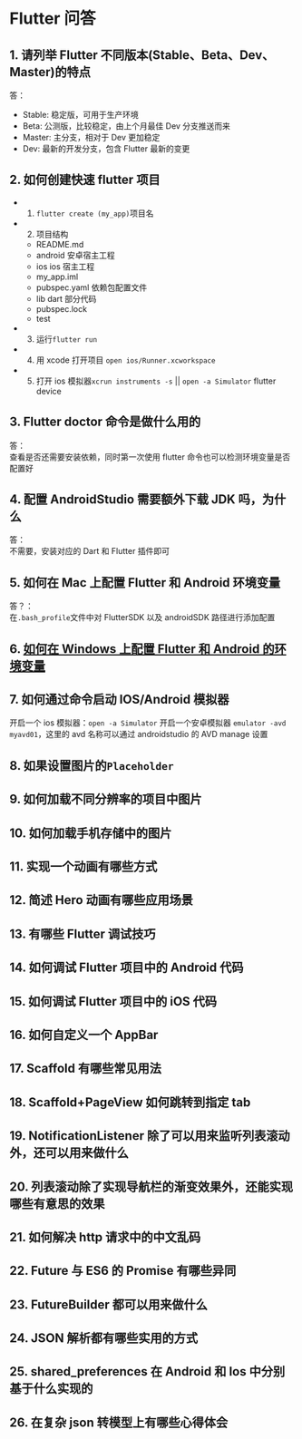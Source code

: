 # Flutter 问答

## 1. 请列举 Flutter 不同版本(Stable、Beta、Dev、Master)的特点

答：

- Stable: 稳定版，可用于生产环境
- Beta: 公测版，比较稳定，由上个月最佳 Dev 分支推送而来
- Master: 主分支，相对于 Dev 更加稳定
- Dev: 最新的开发分支，包含 Flutter 最新的变更

## 2. 如何创建快速 flutter 项目

- 1. `flutter create (my_app)`项目名
- 2. 项目结构
  - README.md
  - android 安卓宿主工程
  - ios ios 宿主工程
  - my_app.iml
  - pubspec.yaml 依赖包配置文件
  - lib dart 部分代码
  - pubspec.lock
  - test
- 3. 运行`flutter run`
- 4. 用 xcode 打开项目 `open ios/Runner.xcworkspace`
- 5. 打开 ios 模拟器`xcrun instruments -s` || `open -a Simulator`
     flutter device

## 3. Flutter doctor 命令是做什么用的

答：  
查看是否还需要安装依赖，同时第一次使用 flutter 命令也可以检测环境变量是否配置好

## 4. 配置 AndroidStudio 需要额外下载 JDK 吗，为什么

答：  
不需要，安装对应的 Dart 和 Flutter 插件即可

## 5. 如何在 Mac 上配置 Flutter 和 Android 环境变量

答？：  
在`.bash_profile`文件中对 FlutterSDK 以及 androidSDK 路径进行添加配置

## 6. [如何在 Windows 上配置 Flutter 和 Android 的环境变量](https://blog.csdn.net/sunbinkang/article/details/106935636)

## 7. 如何通过命令启动 IOS/Android 模拟器

开启一个 ios 模拟器：`open -a Simulator`
开启一个安卓模拟器 `emulator -avd myavd01`，这里的 avd 名称可以通过 androidstudio 的 AVD manage 设置

## 8. 如果设置图片的`Placeholder`

## 9. 如何加载不同分辨率的项目中图片

## 10. 如何加载手机存储中的图片

## 11. 实现一个动画有哪些方式

## 12. 简述 Hero 动画有哪些应用场景

## 13. 有哪些 Flutter 调试技巧

## 14. 如何调试 Flutter 项目中的 Android 代码

## 15. 如何调试 Flutter 项目中的 iOS 代码

## 16. 如何自定义一个 AppBar

## 17. Scaffold 有哪些常见用法

## 18. Scaffold+PageView 如何跳转到指定 tab

## 19. NotificationListener 除了可以用来监听列表滚动外，还可以用来做什么

## 20. 列表滚动除了实现导航栏的渐变效果外，还能实现哪些有意思的效果

## 21. 如何解决 http 请求中的中文乱码

## 22. Future 与 ES6 的 Promise 有哪些异同

## 23. FutureBuilder 都可以用来做什么

## 24. JSON 解析都有哪些实用的方式

## 25. shared_preferences 在 Android 和 Ios 中分别基于什么实现的

## 26. 在复杂 json 转模型上有哪些心得体会

